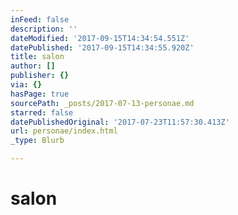 ```yaml
---
inFeed: false
description: ''
dateModified: '2017-09-15T14:34:54.551Z'
datePublished: '2017-09-15T14:34:55.920Z'
title: salon
author: []
publisher: {}
via: {}
hasPage: true
sourcePath: _posts/2017-07-13-personae.md
starred: false
datePublishedOriginal: '2017-07-23T11:57:30.413Z'
url: personae/index.html
_type: Blurb

---
```

# salon